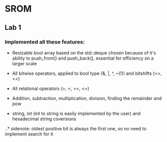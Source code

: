# SROM 
## Lab 1
### Implemented all these features:

* Resizable bool array based on the std::deque<bool> chosen because of it's ability to push_front() and push_back(), essential for efficiency on a larger scale

* All bitwise operators, applied to bool type (&, |, ^, ~(!)) and bitshifts (>>, <<)

* All relational operators (>, <, >=, <=)

* Addition, subtraction, multiplication, division, finding the remainder and pow

* string, int (int to string is easily implemented by the user) and hexadecimal string coversions

..* sidenote: oldest positive bit is always the first one, so no need to implement search for it